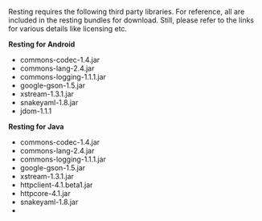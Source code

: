 Resting requires the following third party libraries. For reference, all are included in the resting bundles for download. Still, please refer to the links for various details like licensing etc.

**Resting for Android**

  * commons-codec-1.4.jar
  * commons-lang-2.4.jar
  * commons-logging-1.1.1.jar
  * google-gson-1.5.jar
  * xstream-1.3.1.jar
  * snakeyaml-1.8.jar
  * jdom-1.1.1


**Resting for Java**

  * commons-codec-1.4.jar
  * commons-lang-2.4.jar
  * commons-logging-1.1.1.jar
  * google-gson-1.5.jar
  * xstream-1.3.1.jar
  * httpclient-4.1.beta1.jar
  * httpcore-4.1.jar
  * snakeyaml-1.8.jar
  * 